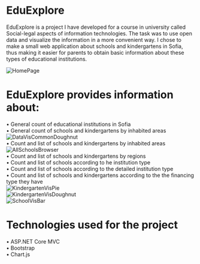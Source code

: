 # EduExplore
  EduExplore is a project I have developed for a course in university called Social-legal aspects of information technologies. The task was to use open data and visualize the information in a more convenient way. 
I chose to make a small web application about schools and kindergartens in Sofia, thus making it easier for parents to obtain basic information about these types of educational institutions. 

![HomePage](https://user-images.githubusercontent.com/52160729/203031336-a922ec17-73cb-450c-b832-c17c1aba66bb.jpg)

# EduExplore provides information about:
• General count of educational institutions in Sofia  
• General count of schools and kindergartens by inhabited areas  
![DataVisCommonDoughnut](https://user-images.githubusercontent.com/52160729/203031570-66f281ce-9437-4fcd-ae0e-ec9cd66b1686.jpg)  
• Count and list of schools and kindergartens by inhabited areas  
![AllSchoolsBrowser](https://user-images.githubusercontent.com/52160729/203031956-3e710ada-c4a2-4064-834d-dce65bc7baeb.jpg)  
• Count and list of schools and kindergartens by regions  
• Count and list of schools according to he institution type  
• Count and list of schools according to the detailed institution type  
• Count and list of schools and kindergartens according to the the financing type they have  
![KindergartenVisPie](https://user-images.githubusercontent.com/52160729/203031758-bfae9a23-2dfe-41af-813a-50b55b4e5d6c.jpg)  
![KindergartenVisDoughnut](https://user-images.githubusercontent.com/52160729/203031745-b41e302c-c7cf-4503-8c24-6a16bd3209dc.jpg)  
![SchoolVisBar](https://user-images.githubusercontent.com/52160729/203031668-2c1ab17c-a813-449a-8c15-e61ce813d75b.jpg)  
# Technologies used for the project
• ASP.NET Core MVC  
• Bootstrap  
• Chart.js  
